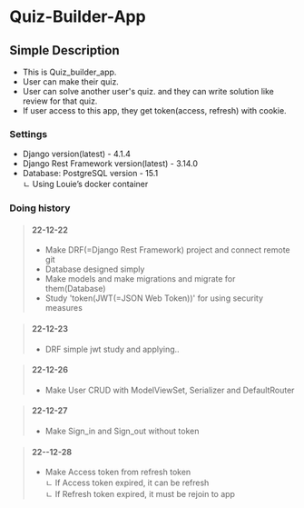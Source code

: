 # Quiz-Builder-App

## Simple Description
- This is Quiz_builder_app.   
- User can make their quiz.   
- User can solve another user's quiz. and they can write solution like review for that quiz.   
- If user access to this app, they get token(access, refresh) with cookie.

### Settings
- Django version(latest) - 4.1.4
- Django Rest Framework version(latest) - 3.14.0
- Database: PostgreSQL version - 15.1   
ㄴ Using Louie’s docker container

### Doing history
> 
> #### 22-12-22
> - Make DRF(=Django Rest Framework) project and connect remote git
> - Database designed simply
> - Make models and make migrations and migrate for them(Database)
> - Study 'token(JWT(=JSON Web Token))' for using security measures

> #### 22-12-23
> - DRF simple jwt study and applying..

> #### 22-12-26
> - Make User CRUD with ModelViewSet, Serializer and DefaultRouter

> #### 22-12-27
> - Make Sign_in and Sign_out without token

> #### 22--12-28
> - Make Access token from refresh token   
>   ㄴ If Access token expired, it can be refresh   
>   ㄴ If Refresh token expired, it must be rejoin to app
